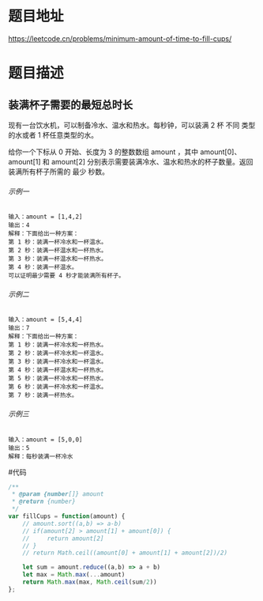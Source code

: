 # 题目地址
https://leetcode.cn/problems/minimum-amount-of-time-to-fill-cups/

# 题目描述

## 装满杯子需要的最短总时长

现有一台饮水机，可以制备冷水、温水和热水。每秒钟，可以装满 2 杯 不同 类型的水或者 1 杯任意类型的水。

给你一个下标从 0 开始、长度为 3 的整数数组 amount ，其中 amount[0]、amount[1] 和 amount[2] 分别表示需要装满冷水、温水和热水的杯子数量。返回装满所有杯子所需的 最少 秒数。


###### 示例一

```text
输入：amount = [1,4,2]
输出：4
解释：下面给出一种方案：
第 1 秒：装满一杯冷水和一杯温水。
第 2 秒：装满一杯温水和一杯热水。
第 3 秒：装满一杯温水和一杯热水。
第 4 秒：装满一杯温水。
可以证明最少需要 4 秒才能装满所有杯子。
```

###### 示例二

```text
输入：amount = [5,4,4]
输出：7
解释：下面给出一种方案：
第 1 秒：装满一杯冷水和一杯热水。
第 2 秒：装满一杯冷水和一杯温水。
第 3 秒：装满一杯冷水和一杯温水。
第 4 秒：装满一杯温水和一杯热水。
第 5 秒：装满一杯冷水和一杯热水。
第 6 秒：装满一杯冷水和一杯温水。
第 7 秒：装满一杯热水。
```

###### 示例三

```text
输入：amount = [5,0,0]
输出：5
解释：每秒装满一杯冷水
```

#代码
```js
/**
 * @param {number[]} amount
 * @return {number}
 */
var fillCups = function(amount) {
    // amount.sort((a,b) => a-b)
    // if(amount[2] > amount[1] + amount[0]) {
    //     return amount[2]
    // }
    // return Math.ceil((amount[0] + amount[1] + amount[2])/2)

    let sum = amount.reduce((a,b) => a + b)
    let max = Math.max(...amount)
    return Math.max(max, Math.ceil(sum/2))
};
```
